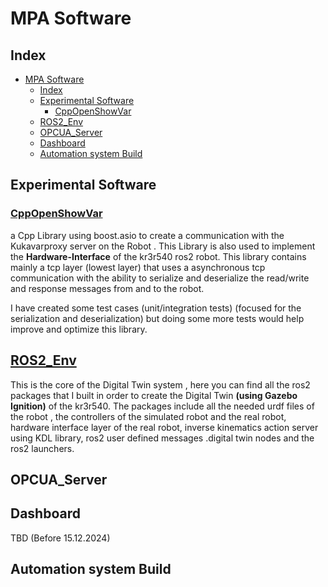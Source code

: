 # MPA Software

## Index
- [MPA Software](#mpa-software)
  - [Index](#index)
  - [Experimental Software](#experimental-software)
    - [CppOpenShowVar](#cppopenshowvar)
  - [ROS2\_Env](#ros2_env)
  - [OPCUA\_Server](#opcua_server)
  - [Dashboard](#dashboard)
  - [Automation system Build](#automation-system-build)


## Experimental Software  

### [CppOpenShowVar](../Software/Experimental/CppOpenShowVarClient/CppOpenShowVar.md)
a Cpp Library using boost.asio to create a communication with the Kukavarproxy server on the Robot .
This Library is also used to implement the **Hardware-Interface** of the kr3r540 ros2 robot.
This library contains mainly a tcp layer (lowest layer) that uses a asynchronous tcp communication with the ability to serialize and deserialize the read/write and response messages from and to the robot.

I have created some test cases (unit/integration tests) (focused for the serialization and deserialization) but doing some more tests would help improve and optimize this library.


## [ROS2_Env](../Software/ROS2_Env/Ros2_Of_Kr3.md)

This is the core of the Digital Twin system , here you can find all the ros2 packages that I built in order to create the Digital Twin **(using Gazebo Ignition)** of the kr3r540.
The packages include all the needed urdf files of the robot , the controllers of the simulated robot and the real robot, hardware interface layer of the real robot, inverse kinematics action server using KDL library, ros2 user defined messages .digital twin nodes and the ros2 launchers.

## OPCUA_Server

## Dashboard
TBD (Before 15.12.2024)
## Automation system Build